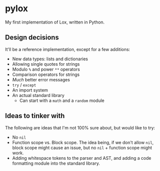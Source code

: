 # pylox

My first implementation of Lox, written in Python.

## Design decisions

It'll be a reference implementation, except for a few additions:

- New data types: lists and dictionaries
- Allowing single quotes for strings
- Modulo `%` and power `**` operators
- Comparison operators for strings
- _Much_ better error messages
- `try` / `except`
- An import system
- An actual standard library
  - Can start with a `math` and a `random` module

## Ideas to tinker with

The following are ideas that I'm not 100% sure about, but would like to try:

- No `nil`
- Function scope vs. Block scope. The idea being, if we don't allow `nil`,
  block scope might cause an issue, but no `nil` + function scope might work.
- Adding whitespace tokens to the parser and AST, and adding a code formatting
  module into the standard library.

